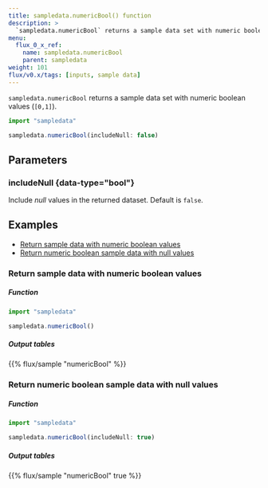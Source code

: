```yaml
---
title: sampledata.numericBool() function
description: >
  `sampledata.numericBool` returns a sample data set with numeric boolean values (`[0,1]`).
menu:
  flux_0_x_ref:
    name: sampledata.numericBool
    parent: sampledata
weight: 101
flux/v0.x/tags: [inputs, sample data]
---
```


`sampledata.numericBool` returns a sample data set with numeric boolean values (`[0,1]`).

```js
import "sampledata"

sampledata.numericBool(includeNull: false)
```

## Parameters

### includeNull {data-type="bool"}
Include _null_ values in the returned dataset.
Default is `false`.

## Examples

- [Return sample data with numeric boolean values](#return-sample-data-with-numeric-boolean-values)
- [Return numeric boolean sample data with null values](#return-numeric-boolean-sample-data-with-null-values)

### Return sample data with numeric boolean values

##### Function
```js
import "sampledata"

sampledata.numericBool()
```

##### Output tables
{{% flux/sample "numericBool" %}}

### Return numeric boolean sample data with null values

##### Function
```js
import "sampledata"

sampledata.numericBool(includeNull: true)
```

##### Output tables
{{% flux/sample "numericBool" true %}}